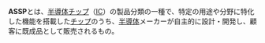 **ASSP**とは、[半導体チップ](https://e-words.jp/w/%E9%9B%86%E7%A9%8D%E5%9B%9E%E8%B7%AF.html "半導体チップ")（[IC](https://e-words.jp/w/%E9%9B%86%E7%A9%8D%E5%9B%9E%E8%B7%AF.html "IC")）の製品分類の一種で、特定の用途や分野に特化した機能を搭載した[チップ](https://e-words.jp/w/%E3%83%81%E3%83%83%E3%83%97.html "チップ")のうち、[半導体](https://e-words.jp/w/%E5%8D%8A%E5%B0%8E%E4%BD%93.html "半導体")メーカーが自主的に設計・開発し、顧客に既成品として販売されるもの。